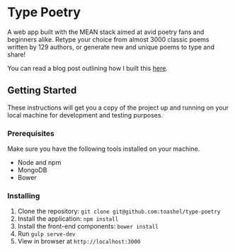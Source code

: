 # Type Poetry
A web app built with the MEAN stack aimed at avid poetry fans and beginners alike. Retype your choice from almost 3000 classic poems written by 129 authors, or generate new and unique poems to type and share! 

You can read a blog post outlining how I built this [here](http://toashel.github.io/blog/2017/03/06/building-type-poetry.html).

## Getting Started
These instructions will get you a copy of the project up and running on your local machine for development and testing purposes.

### Prerequisites
Make sure you have the following tools installed on your machine.
* Node and npm
* MongoDB
* Bower

### Installing
1. Clone the repository: `git clone git@github.com:toashel/type-poetry`
2. Install the application: `npm install`
3. Install the front-end components: `bower install` 
4. Run `gulp serve-dev`
5. View in browser at `http://localhost:3000`
